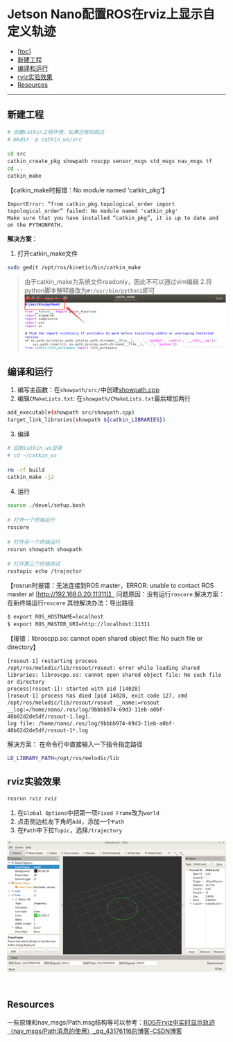 # Jetson Nano配置ROS在rviz上显示自定义轨迹

* [[toc]](#toc)
* [新建工程](#新建工程)
* [编译和运行](#编译和运行)
* [rviz实验效果](#rviz实验效果)
* [Resources](#resources)

-----

## 新建工程
```bash
# 创建catkin工程环境，如果已有则跳过
# mkdir -p catkin_ws/src

cd src
catkin_create_pkg showpath roscpp sensor_msgs std_msgs nav_msgs tf
cd ..
catkin_make
```

【catkin_make时报错：No module named 'catkin_pkg'】
```
ImportError: “from catkin_pkg.topological_order import topological_order” failed: No module named 'catkin_pkg'
Make sure that you have installed “catkin_pkg”, it is up to date and on the PYTHONPATH.
```
**解决方案**：
1. 打开catkin_make文件
```bash
sudo gedit /opt/ros/kinetic/bin/catkin_make
```
> 由于catkin_make为系统文件readonly，因此不可以通过vim编辑
2.将python脚本解释器改为`#!/usr/bin/python2`即可
![20200512161200501](../../../README.assets/ROS/20200512161200501.png)



## 编译和运行

1. 编写主函数：在`showpath/src/`中创建[showpath.cpp](https://github.com/doubleZ0108/Play-with-NVIDIA-Jetson-Nano/blob/master/ROS/rviz/showpath/showpath.cpp)
2. 编辑`CMakeLists.txt`: 在`showpath/CMakeLists.txt`最后增加两行
```bash
add_executable(showpath src/showpath.cpp)
target_link_libraries(showpath ${catkin_LIBRARIES})
```
3. 编译
```bash
# 回到catkin_ws目录
# cd ~/catkin_ws

rm -rf build
catkin_make -j2
```
4. 运行
```bash
source ./devel/setup.bash

# 打开一个终端运行
roscore

# 打开另一个终端运行
rosrun showpath showpath

# 打开第三个终端测试
rostopic echo /trajector
```

【rosrun时报错：无法连接到ROS master，ERROR: unable to contact ROS master at [http://192.168.0.20:11311]】
问题原因：没有运行`roscore`
解决方案：在新终端运行`roscore`
其他解决办法：导出路径
```bash
$ export ROS_HOSTNAME=localhost
$ export ROS_MASTER_URI=http://localhost:11311
```


【报错：libroscpp.so: cannot open shared object file: No such file or directory】
```
[rosout-1] restarting process
/opt/ros/melodic/lib/rosout/rosout: error while loading shared libraries: libroscpp.so: cannot open shared object file: No such file or directory
process[rosout-1]: started with pid [14028]
[rosout-1] process has died [pid 14028, exit code 127, cmd /opt/ros/melodic/lib/rosout/rosout __name:=rosout __log:=/home/nano/.ros/log/9bbbb974-69d3-11eb-a0bf-48b02d2de5df/rosout-1.log].
log file: /home/nano/.ros/log/9bbbb974-69d3-11eb-a0bf-48b02d2de5df/rosout-1*.log
```
解决方案：
在命令行中直接输入一下指令指定路径
```bash
LD_LIBRARY_PATH=/opt/ros/melodic/lib
```



## rviz实验效果

```bash
rosrun rviz rviz
```
1. 在`Global Options`中把第一项`Fixed Frame`改为`world`
2. 点击侧边栏左下角的`Add`，添加一个`Path`
3. 在`Path`中下拉`Topic`，选择`/trajectory`

![rviz](../../../README.assets/ROS/rviz.png)

<br/>

## Resources
一些原理和nav_msgs/Path.msg结构等可以参考：[ROS在rviz中实时显示轨迹（nav_msgs/Path消息的使用）_qq_43176116的博客-CSDN博客](https://blog.csdn.net/qq_43176116/article/details/88045741)